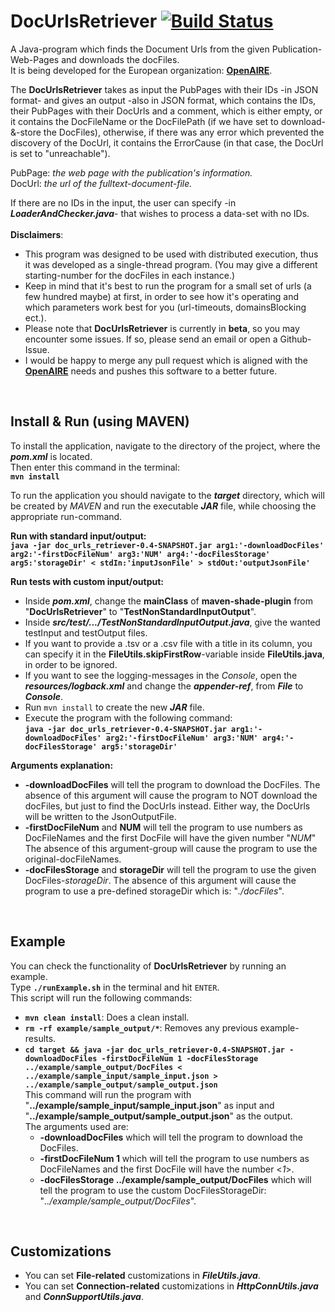 # DocUrlsRetriever    [![Build Status](https://travis-ci.com/LSmyrnaios/DocUrlsRetriever.svg?branch=master)](https://travis-ci.com/LSmyrnaios/DocUrlsRetriever)

A Java-program which finds the Document Urls from the given Publication-Web-Pages and downloads the docFiles.<br/>
It is being developed for the European organization: [**OpenAIRE**](https://www.openaire.eu/).<br/>

The **DocUrlsRetriever** takes as input the PubPages with their IDs -in JSON format- and gives an output -also in JSON format,
which contains the IDs, their PubPages with their DocUrls and a comment, which is either empty,
or it contains the DocFileName or the DocFilePath (if we have set to download-&-store the DocFiles), otherwise,
if there was any error which prevented the discovery of the DocUrl, it contains the ErrorCause (in that case, the DocUrl is set to "unreachable").<br/>

PubPage: *the web page with the publication's information.*<br/> 
DocUrl: *the url of the fulltext-document-file.*<br/>

If there are no IDs in the input, the user can specify -in ***LoaderAndChecker.java***- that wishes to process a data-set with no IDs.<br/>
<br/>
**Disclaimers**:
- This program was designed to be used with distributed execution, thus it was developed as a single-thread program. (You may give a different starting-number for the docFiles in each instance.)<br/>
- Keep in mind that it's best to run the program for a small set of urls (a few hundred maybe) at first,
    in order to see how it's operating and which parameters work best for you (url-timeouts, domainsBlocking ect.).
- Please note that **DocUrlsRetriever** is currently in **beta**, so you may encounter some issues.
    If so, please send an email or open a Github-Issue.<br/>
- I would be happy to merge any pull request which is aligned with the [**OpenAIRE**](https://www.openaire.eu/) needs
    and pushes this software to a better future.<br/>
<br/>

## Install & Run (using MAVEN)
To install the application, navigate to the directory of the project, where the ***pom.xml*** is located.<br/>
Then enter this command in the terminal:<br/>
**``mvn install``**<br/>

To run the application you should navigate to the ***target*** directory, which will be created by *MAVEN* and run the executable ***JAR*** file,
while choosing the appropriate run-command.<br/> 

**Run with standard input/output:**<br/>
**``java -jar doc_urls_retriever-0.4-SNAPSHOT.jar arg1:'-downloadDocFiles' arg2:'-firstDocFileNum' arg3:'NUM' arg4:'-docFilesStorage'
arg5:'storageDir' < stdIn:'inputJsonFile' > stdOut:'outputJsonFile'``**<br/>

**Run tests with custom input/output:**
- Inside ***pom.xml***, change the **mainClass** of **maven-shade-plugin** from "**DocUrlsRetriever**" to "**TestNonStandardInputOutput**".
- Inside ***src/test/.../TestNonStandardInputOutput.java***, give the wanted testInput and testOutput files.<br/>
- If you want to provide a .tsv or a .csv file with a title in its column,
    you can specify it in the **FileUtils.skipFirstRow**-variable inside **FileUtils.java**, in order to be ignored.
- If you want to see the logging-messages in the *Console*, open the ***resources/logback.xml***
    and change the ***appender-ref***, from ***File*** to ***Console***.<br/>
- Run ``mvn install`` to create the new ***JAR*** file.<br/>
- Execute the program with the following command:<br/>
**``java -jar doc_urls_retriever-0.4-SNAPSHOT.jar arg1:'-downloadDocFiles' arg2:'-firstDocFileNum' arg3:'NUM' arg4:'-docFilesStorage' arg5:'storageDir'``**

**Arguments explanation:**
- **-downloadDocFiles** will tell the program to download the DocFiles.
    The absence of this argument will cause the program to NOT download the docFiles, but just to find the DocUrls instead.
    Either way, the DocUrls will be written to the JsonOutputFile.
- **-firstDocFileNum** and **NUM** will tell the program to use numbers as DocFileNames and the first DocFile will have the given number "*NUM*"
    The absence of this argument-group will cause the program to use the original-docFileNames.
- **-docFilesStorage** and **storageDir** will tell the program to use the given DocFiles-*storageDir*.
    The absence of this argument will cause the program to use a pre-defined storageDir which is: "*./docFiles*".
<br/>

## Example
You can check the functionality of **DocUrlsRetriever** by running an example.<br/>
Type **`./runExample.sh`** in the terminal and hit `ENTER`.<br/>
This script will run the following commands:
- **`mvn clean install`**: Does a clean install.
- **`rm -rf example/sample_output/*`**: Removes any previous example-results.
- **``cd target &&
    java -jar doc_urls_retriever-0.4-SNAPSHOT.jar -downloadDocFiles -firstDocFileNum 1 -docFilesStorage ../example/sample_output/DocFiles
    < ../example/sample_input/sample_input.json > ../example/sample_output/sample_output.json``**<br/>
    This command will run the program with "**../example/sample_input/sample_input.json**" as input
    and "**../example/sample_output/sample_output.json**" as the output.<br/>
    The arguments used are:
    - **-downloadDocFiles** which will tell the program to download the DocFiles.
    - **-firstDocFileNum 1** which will tell the program to use numbers as DocFileNames and the first DocFile will have the number <*1*>.
    - **-docFilesStorage ../example/sample_output/DocFiles** which will tell the program to use the custom
            DocFilesStorageDir: "*../example/sample_output/DocFiles*".
<br/>

## Customizations
- You can set **File-related** customizations in ***FileUtils.java***.
- You can set **Connection-related** customizations in ***HttpConnUtils.java*** and ***ConnSupportUtils.java***.
